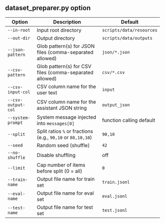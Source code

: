 ## dataset_preparer.py option

| Option             | Description                                                 | Default                  |
|--------------------|-------------------------------------------------------------|--------------------------|
| `--in-root`        | Input root directory                                        | `scripts/data/resources` |
| `--out-dir`        | Output directory                                            | `scripts/data/outputs`   |
| `--json-pattern`   | Glob pattern(s) for JSON files (comma-separated allowed)    | `json/*.json`            |
| `--csv-pattern`    | Glob pattern(s) for CSV files (comma-separated allowed)     | `csv/*.csv`              |
| `--csv-input-col`  | CSV column name for the user text                           | `input`                  |
| `--csv-output-col` | CSV column name for the assistant JSON string               | `output_json`            |
| `--system-prompt`  | System message injected into `messages[0]`                  | function calling default |
| `--split`          | Split ratios `%` or fractions (e.g., `90,10` or `80,10,10`) | `90,10`                  |
| `--seed`           | Random seed (shuffle)                                       | `42`                     |
| `--no-shuffle`     | Disable shuffling                                           | off                      |
| `--limit`          | Cap number of items before split (0 = all)                  | `0`                      |
| `--train-name`     | Output file name for train set                              | `train.jsonl`            |
| `--eval-name`      | Output file name for eval set                               | `eval.jsonl`             |
| `--test-name`      | Output file name for test set                               | `test.jsonl`             |